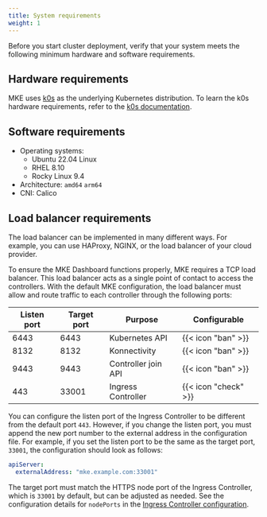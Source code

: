 ```yaml
---
title: System requirements
weight: 1
---
```


Before you start cluster deployment, verify that your system meets the following minimum hardware
and software requirements.

## Hardware requirements

MKE uses [k0s](https://k0sproject.io/) as the underlying Kubernetes
distribution. To learn the k0s hardware requirements, refer to the [k0s
documentation](https://docs.k0sproject.io/v1.29.4+k0s.0/system-requirements/).

## Software requirements

- Operating systems:
  - Ubuntu 22.04 Linux
  - RHEL 8.10
  - Rocky Linux 9.4
- Architecture: `amd64` `arm64`
- CNI: Calico

## Load balancer requirements

The load balancer can be implemented in many different ways. For example, you can use
HAProxy, NGINX, or the load balancer of your cloud provider.

To ensure the MKE Dashboard functions properly, MKE requires a TCP load balancer.
This load balancer acts as a single point of contact to access the controllers.
With the default MKE configuration, the load balancer must allow and route traffic
to each controller through the following ports:

| Listen port | Target port | Purpose             | Configurable         |
| ----------- | ----------- | ------------------- | -------------------- |
| 6443        | 6443        | Kubernetes API      | {{< icon "ban" >}}   |
| 8132        | 8132        | Konnectivity        | {{< icon "ban" >}}   |
| 9443        | 9443        | Controller join API | {{< icon "ban" >}}   |
| 443         | 33001       | Ingress Controller  | {{< icon "check" >}} |

You can configure the listen port of the Ingress Controller to be different from
the default port `443`. However, if you change the listen port, you must append
the new port number to the external address in the configuration file. For example,
if you set the listen port to be the same as the target port, `33001`, the configuration
should look as follows:

```yaml
apiServer:
  externalAddress: "mke.example.com:33001"
```

The target port must match the HTTPS node port of the Ingress Controller,
which is `33001` by default, but can be adjusted as needed. See the configuration
details for `nodePorts` in the 
[Ingress Controller configuration](../../configuration/ingress#configuration).
